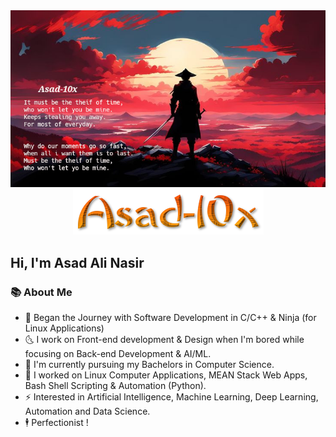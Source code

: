 

<!-- Header Pic at the top of readme.md -->
<div align="center">
  <img src="./images/header.jpeg" alt="Header Image" width="800">
</div>


<!-- Username Pic under the Header-->
<div align="center">
  <img src="./images/username-styled.png" alt="Styled Username">
</div>

<!-- Greetings-->
## Hi, I'm Asad Ali Nasir

<!-- About Me -->
### 📚 About Me
- 🎇 Began the Journey with Software Development in C/C++ & Ninja (for Linux Applications)
- 🌜 I work on Front-end development & Design when I'm bored while focusing on Back-end Development & AI/ML.
- 🌱 I'm currently pursuing my Bachelors in Computer Science.
- 💸 I worked on Linux Computer Applications, MEAN Stack Web Apps, Bash Shell Scripting & Automation (Python).
- ⚡ Interested in Artificial Intelligence, Machine Learning, Deep Learning, Automation and Data Science.
- 🕴️ Perfectionist ! 














